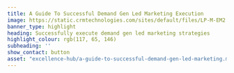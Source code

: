 ```yaml
---
title: A Guide To Successful Demand Gen Led Marketing Execution
image: https://static.crmtechnologies.com/sites/default/files/LP-M-EM2.jpg
banner_type: highlight
heading: Successfully execute demand gen led marketing strategies
highlight_colour: rgb(117, 65, 146)
subheading: ''
show_contact: button
asset: "excellence-hub/a-guide-to-successful-demand-gen-led-marketing.md"
---
```

